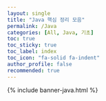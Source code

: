 ```yaml
---
layout: single
title: "Java 핵심 정리 모음"
permalink: /Java
categories: [All, Java, 기초]
toc: true
toc_sticky: true
toc_label: index
toc_icon: "fa-solid fa-indent"
author_profile: false
recommended: true
---
```


{% include banner-java.html %}